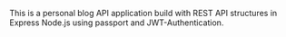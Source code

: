 This is a personal blog API application build with REST API structures in Express Node.js using passport and JWT-Authentication. 